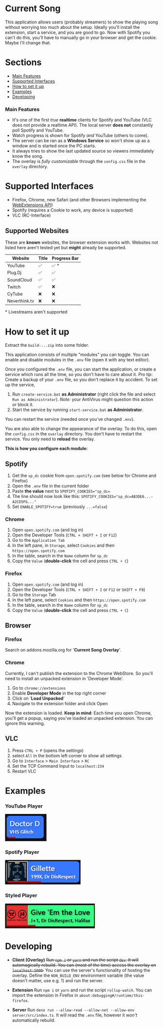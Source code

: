 # Current Song

This application allows users (probably streamers) to show the playing song
without worrying too much about the setup. Ideally you'll install the extension, start
a service, and you are good to go. Now with Spotify you can't do this, you'll have to manually go in your browser and get the cookie.
Maybe I'll change that.

# Sections

- [Main Features](#main-features)
- [Supported Interfaces](#supported-interfaces)
- [How to set it up](#how-to-set-it-up)
- [Examples](#examples)
- [Developing](#developing)

### Main Features

- It's one of the first _true_ **realtime** clients for Spotify and YouTube (VLC does not provide a realtime API).
  The local server **does not** constantly poll Spotify and YouTube.
- Watch progress is shown for Spotify _and_ YouTube (others to come).
- The server can be ran as a **Windows Service** so won't show up as a window and is started once the PC starts.
- It always tries to show the last updated source so viewers immediately know the song.
- The overlay is _fully customizable_ through the `config.css` file in the `overlay` directory.

# Supported Interfaces

- Firefox, Chrome, new Safari (and other Browsers implementing the [WebExtensions API](https://developer.mozilla.org/en-US/docs/Mozilla/Add-ons/WebExtensions/API/tabs))
- Spotify (requires a Cookie to work, any device is supported)
- VLC (RC-Interface)

## Supported Websites

These are **known** websites, the browser extension works with.
Websites not listed here aren't tested yet but **might** already be supported.

| Website       | Title              | Progress Bar          |
| ------------- | ------------------ | --------------------- |
| YouTube       | :white_check_mark: | :white_check_mark: \* |
| Plug.Dj       | :white_check_mark: | :white_check_mark:    |
| SoundCloud    | :white_check_mark: | :white_check_mark:    |
| Twitch        | :white_check_mark: | :x:                   |
| CyTube        | :x:                | :x:                   |
| Neverthink.tv | :x:                | :x:                   |

\* Livestreams aren't supported

# How to set it up

Extract the `build-...zip` into some folder.

This application consists of multiple "modules" you can toggle.
You can enable and disable modules in the `.env` file (open it with any text editor).

Once you configured the `.env` file, you can start the application, or create a service which runs all the time, so you don't have to care about it.
_Pro tip_: Create a backup of your `.env` file, so you don't replace it by accident.
To set up the service,

1. Run `create-service.bat` **as Administrator** (right click the file and select `Run as Administrator`).
   _Note:_ your AntiVirus might question this action or block it.
2. Start the service by running `start-service.bat` **as Administrator**.

You can restart the service (needed once you've changed `.env`).

You are also able to change the appearance of the overlay. To do this, open the `config.css` in the `overlay` directory.
You don't have to restart the service. You only need to **reload** the overlay.

**This is how you configure each module:**

## Spotify

1. Get the `sp_dc` cookie from `open.spotify.com` (see below for Chrome and Firefox)
2. Open the `.env` file in the current folder
3. Paste **the value** next to `SPOTIFY_COOKIES="sp_dc=`
4. The line should now look like this: `SPOTIFY_COOKIES="sp_dc=AB3DE6...-A2CD5FG..."`
5. Set `ENABLE_SPOTIFY=true` (previously `...=false`)

### Chrome

1.  Open `open.spotify.com` (and log in)
2.  Open the Developer Tools (`CTRL + SHIFT + I` or `F12`)
3.  Go to the `Application Tab`
4.  In the left pane, in `Storage`, select `Cookies` and then `https://open.spotify.com`
5.  In the table, search in the `Name` column for `sp_dc`
6.  Copy the `Value` (**double-click** the cell and press `CTRL + C`)

### Firefox

1.  Open `open.spotify.com` (and log in)
2.  Open the Developer Tools (`CTRL + SHIFT + I` or `F12` or `SHIFT + F9`)
3.  Go to the `Storage` Tab
4.  In the left pane, select `Cookies` and then `https://open.spotify.com`
5.  In the table, search in the `Name` column for `sp_dc`
6.  Copy the `Value` (**double-click** the cell and press `CTRL + C`)

## Browser

### Firefox

Search on addons.mozilla.org for '**Current Song Overlay**'.

### Chrome

Currently, I can't publish the extension to the Chrome WebStore.
So you'll need to install an unpacked extension in 'Developer Mode'.

1. Go to `chrome://extensions`
2. Enable **Developer Mode** in the top right corner
3. Click on '**Load Unpacked**'
4. Navigate to the extension folder and click Open

Now the extension is loaded. **Keep in mind**: Each time you open Chrome, you'll get a popup, saying you've loaded an unpacked extension. You can ignore this warning.

## VLC

1. Press `CTRL + P` (opens the settings)
2. select `All` in the bottom left corner to show all settings
3. Go to `Interface` > `Main Interface` > `RC`
4. Set the TCP Command Input to `localhost:234`
5. Restart VLC

# Examples

### YouTube Player

![YouTube Player](images/default-youtube.png)

### Spotify Player

![Spotify Player](images/default-spotify.png)

### Styled Player

![Styled Player](images/custom-style.png)

# Developing

- **Client (Overlay)**
  ~~Run `npm i` or `yarn` and run the script `dev`. It will automagically rebuild.
  You can (most of the time) access the overlay on `localhost:5000`.~~
  You can use the server's functionality of hosting the overlay.
  Define the `NON_BUILD_ENV` environment variable (the value doesn't matter, use e.g. 1) and run the server.

- **Extension**
  Run `npm i` or `yarn` and run the script `rollup-watch`.
  You can import the extension in Firefox in `about:debugging#/runtime/this-firefox`.

- **Server**
  Run `deno run --allow-read --allow-net --allow-env server/src/index.ts`.
  It will read the `.env` file, however it _won't_ automatically rebuild.
